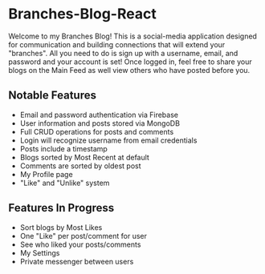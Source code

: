 # Branches-Blog-React

Welcome to my Branches Blog! This is a social-media application designed for communication and building connections that will extend your "branches". All you need to do is sign up with a username, email, and password and your account is set! Once logged in, feel free to share your blogs on the Main Feed as well view others who have posted before you.

## Notable Features
- Email and password authentication via Firebase
- User information and posts stored via MongoDB
- Full CRUD operations for posts and comments
- Login will recognize username from email credentials
- Posts include a timestamp
- Blogs sorted by Most Recent at default
- Comments are sorted by oldest post
- My Profile page
- "Like" and "Unlike" system

## Features In Progress
- Sort blogs by Most Likes
- One "Like" per post/comment for user
- See who liked your posts/comments
- My Settings
- Private messenger between users